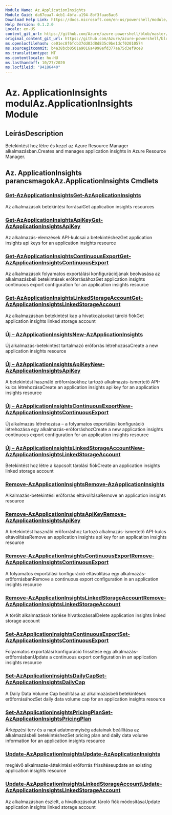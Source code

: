 ```yaml
---
Module Name: Az.ApplicationInsights
Module Guid: da67eaa7-4cb1-4bfa-a194-8bf3faae8ac6
Download Help Link: https://docs.microsoft.com/en-us/powershell/module/az.applicationinsights
Help Version: 0.1.2.0
Locale: en-US
content_git_url: https://github.com/Azure/azure-powershell/blob/master/src/ApplicationInsights/ApplicationInsights/help/Az.ApplicationInsights.md
original_content_git_url: https://github.com/Azure/azure-powershell/blob/master/src/ApplicationInsights/ApplicationInsights/help/Az.ApplicationInsights.md
ms.openlocfilehash: ce01ec8f6fcb37dd03d8d835c9be1dcf02010574
ms.sourcegitcommit: b4a38bcb0501a9016a4998efd377aa75d3ef9ce8
ms.translationtype: MT
ms.contentlocale: hu-HU
ms.lasthandoff: 10/27/2020
ms.locfileid: "94186440"
---
```

# <span data-ttu-id="42a24-101">Az. ApplicationInsights modul</span><span class="sxs-lookup"><span data-stu-id="42a24-101">Az.ApplicationInsights Module</span></span>
## <span data-ttu-id="42a24-102">Leírás</span><span class="sxs-lookup"><span data-stu-id="42a24-102">Description</span></span>
<span data-ttu-id="42a24-103">Betekintést hoz létre és kezel az Azure Resource Manager alkalmazásban.</span><span class="sxs-lookup"><span data-stu-id="42a24-103">Creates and manages application insights in Azure Resource Manager.</span></span>

## <span data-ttu-id="42a24-104">Az. ApplicationInsights parancsmagok</span><span class="sxs-lookup"><span data-stu-id="42a24-104">Az.ApplicationInsights Cmdlets</span></span>
### [<span data-ttu-id="42a24-105">Get-AzApplicationInsights</span><span class="sxs-lookup"><span data-stu-id="42a24-105">Get-AzApplicationInsights</span></span>](Get-AzApplicationInsights.md)
<span data-ttu-id="42a24-106">Az alkalmazások betekintési forrásai</span><span class="sxs-lookup"><span data-stu-id="42a24-106">Get application insights resources</span></span>

### [<span data-ttu-id="42a24-107">Get-AzApplicationInsightsApiKey</span><span class="sxs-lookup"><span data-stu-id="42a24-107">Get-AzApplicationInsightsApiKey</span></span>](Get-AzApplicationInsightsApiKey.md)
<span data-ttu-id="42a24-108">Az alkalmazás-elemzések API-kulcsai a betekintéshez</span><span class="sxs-lookup"><span data-stu-id="42a24-108">Get application insights api keys for an application insights resource</span></span>

### [<span data-ttu-id="42a24-109">Get-AzApplicationInsightsContinuousExport</span><span class="sxs-lookup"><span data-stu-id="42a24-109">Get-AzApplicationInsightsContinuousExport</span></span>](Get-AzApplicationInsightsContinuousExport.md)
<span data-ttu-id="42a24-110">Az alkalmazások folyamatos exportálási konfigurációjának beolvasása az alkalmazásbeli betekintések erőforrásához</span><span class="sxs-lookup"><span data-stu-id="42a24-110">Get application insights continuous export configuration for an application insights resource</span></span>

### [<span data-ttu-id="42a24-111">Get-AzApplicationInsightsLinkedStorageAccount</span><span class="sxs-lookup"><span data-stu-id="42a24-111">Get-AzApplicationInsightsLinkedStorageAccount</span></span>](Get-AzApplicationInsightsLinkedStorageAccount.md)
<span data-ttu-id="42a24-112">Az alkalmazásban betekintést kap a hivatkozásokat tároló fiók</span><span class="sxs-lookup"><span data-stu-id="42a24-112">Get application insights linked storage account</span></span>

### [<span data-ttu-id="42a24-113">Új – AzApplicationInsights</span><span class="sxs-lookup"><span data-stu-id="42a24-113">New-AzApplicationInsights</span></span>](New-AzApplicationInsights.md)
<span data-ttu-id="42a24-114">Új alkalmazás-betekintést tartalmazó erőforrás létrehozása</span><span class="sxs-lookup"><span data-stu-id="42a24-114">Create a new application insights resource</span></span>

### [<span data-ttu-id="42a24-115">Új – AzApplicationInsightsApiKey</span><span class="sxs-lookup"><span data-stu-id="42a24-115">New-AzApplicationInsightsApiKey</span></span>](New-AzApplicationInsightsApiKey.md)
<span data-ttu-id="42a24-116">A betekintést használó erőforrásokhoz tartozó alkalmazás-ismertető API-kulcs létrehozása</span><span class="sxs-lookup"><span data-stu-id="42a24-116">Create an application insights api key for an application insights resource</span></span>

### [<span data-ttu-id="42a24-117">Új – AzApplicationInsightsContinuousExport</span><span class="sxs-lookup"><span data-stu-id="42a24-117">New-AzApplicationInsightsContinuousExport</span></span>](New-AzApplicationInsightsContinuousExport.md)
<span data-ttu-id="42a24-118">Új alkalmazás létrehozása – a folyamatos exportálási konfiguráció létrehozása egy alkalmazás-erőforráshoz</span><span class="sxs-lookup"><span data-stu-id="42a24-118">Create a new application insights continuous export configuration for an application insights resource</span></span>

### [<span data-ttu-id="42a24-119">Új – AzApplicationInsightsLinkedStorageAccount</span><span class="sxs-lookup"><span data-stu-id="42a24-119">New-AzApplicationInsightsLinkedStorageAccount</span></span>](New-AzApplicationInsightsLinkedStorageAccount.md)
<span data-ttu-id="42a24-120">Betekintést hoz létre a kapcsolt tárolási fiók</span><span class="sxs-lookup"><span data-stu-id="42a24-120">Create an application insights linked storage account</span></span>

### [<span data-ttu-id="42a24-121">Remove-AzApplicationInsights</span><span class="sxs-lookup"><span data-stu-id="42a24-121">Remove-AzApplicationInsights</span></span>](Remove-AzApplicationInsights.md)
<span data-ttu-id="42a24-122">Alkalmazás-betekintési erőforrás eltávolítása</span><span class="sxs-lookup"><span data-stu-id="42a24-122">Remove an application insights resource</span></span>

### [<span data-ttu-id="42a24-123">Remove-AzApplicationInsightsApiKey</span><span class="sxs-lookup"><span data-stu-id="42a24-123">Remove-AzApplicationInsightsApiKey</span></span>](Remove-AzApplicationInsightsApiKey.md)
<span data-ttu-id="42a24-124">A betekintést használó erőforráshoz tartozó alkalmazás-ismertető API-kulcs eltávolítása</span><span class="sxs-lookup"><span data-stu-id="42a24-124">Remove an application insights api key for an application insights resource</span></span>

### [<span data-ttu-id="42a24-125">Remove-AzApplicationInsightsContinuousExport</span><span class="sxs-lookup"><span data-stu-id="42a24-125">Remove-AzApplicationInsightsContinuousExport</span></span>](Remove-AzApplicationInsightsContinuousExport.md)
<span data-ttu-id="42a24-126">A folyamatos exportálási konfiguráció eltávolítása egy alkalmazás-erőforrásban</span><span class="sxs-lookup"><span data-stu-id="42a24-126">Remove a continuous export configuration in an application insights resource</span></span>

### [<span data-ttu-id="42a24-127">Remove-AzApplicationInsightsLinkedStorageAccount</span><span class="sxs-lookup"><span data-stu-id="42a24-127">Remove-AzApplicationInsightsLinkedStorageAccount</span></span>](Remove-AzApplicationInsightsLinkedStorageAccount.md)
<span data-ttu-id="42a24-128">A törölt alkalmazások törlése hivatkozással</span><span class="sxs-lookup"><span data-stu-id="42a24-128">Delete application insights linked storage account</span></span>

### [<span data-ttu-id="42a24-129">Set-AzApplicationInsightsContinuousExport</span><span class="sxs-lookup"><span data-stu-id="42a24-129">Set-AzApplicationInsightsContinuousExport</span></span>](Set-AzApplicationInsightsContinuousExport.md)
<span data-ttu-id="42a24-130">Folyamatos exportálási konfiguráció frissítése egy alkalmazás-erőforrásban</span><span class="sxs-lookup"><span data-stu-id="42a24-130">Update a continuous export configuration in an application insights resource</span></span>

### [<span data-ttu-id="42a24-131">Set-AzApplicationInsightsDailyCap</span><span class="sxs-lookup"><span data-stu-id="42a24-131">Set-AzApplicationInsightsDailyCap</span></span>](Set-AzApplicationInsightsDailyCap.md)
<span data-ttu-id="42a24-132">A Daily Data Volume Cap beállítása az alkalmazásbeli betekintések erőforrásához</span><span class="sxs-lookup"><span data-stu-id="42a24-132">Set daily data volume cap for an application insights resource</span></span>

### [<span data-ttu-id="42a24-133">Set-AzApplicationInsightsPricingPlan</span><span class="sxs-lookup"><span data-stu-id="42a24-133">Set-AzApplicationInsightsPricingPlan</span></span>](Set-AzApplicationInsightsPricingPlan.md)
<span data-ttu-id="42a24-134">Árképzési terv és a napi adatmennyiség adatainak beállítása az alkalmazásbeli betekintéshez</span><span class="sxs-lookup"><span data-stu-id="42a24-134">Set pricing plan and daily data volume information for an application insights resource</span></span>

### [<span data-ttu-id="42a24-135">Update-AzApplicationInsights</span><span class="sxs-lookup"><span data-stu-id="42a24-135">Update-AzApplicationInsights</span></span>](Update-AzApplicationInsights.md)
<span data-ttu-id="42a24-136">meglévő alkalmazás-áttekintési erőforrás frissítése</span><span class="sxs-lookup"><span data-stu-id="42a24-136">update an existing application insights resource</span></span>

### [<span data-ttu-id="42a24-137">Update-AzApplicationInsightsLinkedStorageAccount</span><span class="sxs-lookup"><span data-stu-id="42a24-137">Update-AzApplicationInsightsLinkedStorageAccount</span></span>](Update-AzApplicationInsightsLinkedStorageAccount.md)
<span data-ttu-id="42a24-138">Az alkalmazásban észlelt, a hivatkozásokat tároló fiók módosítása</span><span class="sxs-lookup"><span data-stu-id="42a24-138">Update application insights linked storage account</span></span>

